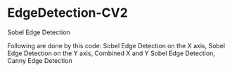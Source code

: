 # EdgeDetection-CV2
Sobel Edge Detection

Following are done by this code: 
Sobel Edge Detection on the X axis, 
Sobel Edge Detection on the Y axis, 
Combined X and Y Sobel Edge Detection, 
Canny Edge Detection

